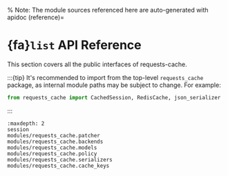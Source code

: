 % Note: The module sources referenced here are auto-generated with apidoc
(reference)=
# {fa}`list` API Reference
This section covers all the public interfaces of requests-cache.

:::{tip}
It's recommended to import from the top-level `requests_cache` package, as internal module paths
may be subject to change. For example:
```python
from requests_cache import CachedSession, RedisCache, json_serializer
```
:::

```{toctree}
:maxdepth: 2
session
modules/requests_cache.patcher
modules/requests_cache.backends
modules/requests_cache.models
modules/requests_cache.policy
modules/requests_cache.serializers
modules/requests_cache.cache_keys
```
